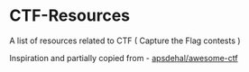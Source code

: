 # CTF-Resources
A list of resources related to CTF ( Capture the Flag contests )

Inspiration and partially copied from - [apsdehal/awesome-ctf](https://github.com/apsdehal/awesome-ctf)
